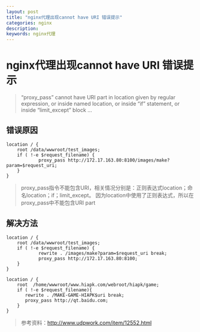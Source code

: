 ```yaml
---
layout: post
title: "nginx代理出现cannot have URI 错误提示"
categories: nginx
description: 
keywords: nginx代理
---
```


# nginx代理出现cannot have URI 错误提示

> “proxy_pass” cannot have URI part in location given by regular expression, or inside named location, or inside “if” statement, or inside “limit_except” block …

## 错误原因

    location / {
        root /data/wwwroot/test_images;
        if ( !-e $request_filename) {
                proxy_pass http://172.17.163.80:8100/images/make?param=$request_uri;
        }
    }

> proxy_pass指令不能包含URI，相关情况分别是：正则表达式location；命名location；if；limit_except。
> 因为location中使用了正则表达式，所以在proxy_pass中不能包含URI part

## 解决方法

	location / {
	    root /data/wwwroot/test_images;
	    if ( !-e $request_filename) {
	            rewrite . /images/make?param=$request_uri break;
	            proxy_pass http://172.17.163.80:8100;
	    }
	}
	
	location / {
	    root  /home/wwwroot/www.hiapk.com/webroot/hiapk/game;
	    if ( !-e $request_filename){
	       rewrite . /MAKE-GAME-HIAPK$uri break;
	       proxy_pass http://qt.baidu.com;
	    }
	}

> 参考资料：http://www.udpwork.com/item/12552.html
